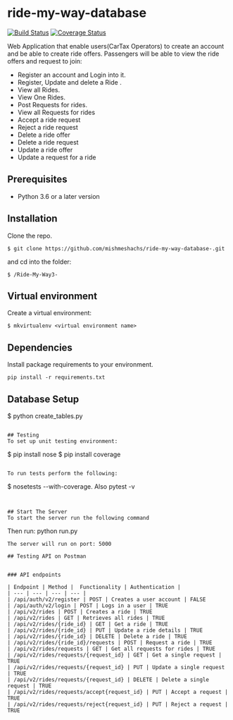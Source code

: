 # ride-my-way-database
[![Build Status](https://travis-ci.org/mishmeshachs/ride-my-way-database.svg?branch=developer)](https://travis-ci.org/mishmeshachs/ride-my-way-database)
[![Coverage Status](https://coveralls.io/repos/github/mishmeshachs/ride-my-way-database/badge.svg?branch=developer)](https://coveralls.io/github/mishmeshachs/ride-my-way-database?branch=developer)

 Web Application that enable users(CarTax Operators) to create an account and be able to create ride offers. Passengers will be able to view the ride offers and request to join:

- Register an account and Login into it.
- Register, Update and delete a Ride .
- View all Rides.
- View One Rides.
- Post Requests for rides.
- View all Requests for rides
- Accept a ride request
- Reject a ride request
- Delete a ride offer
- Delete a ride request
- Update a ride offer
- Update a request for a ride

## Prerequisites

- Python 3.6 or a later version

## Installation
Clone the repo.
```
$ git clone https://github.com/mishmeshachs/ride-my-way-database-.git
```
and cd into the folder:
```
$ /Ride-My-Way3-
```
## Virtual environment
Create a virtual environment:
```
$ mkvirtualenv <virtual environment name>
```
## Dependencies
Install package requirements to your environment.
```
pip install -r requirements.txt
```

## Database Setup

$ python create_tables.py
```

## Testing
To set up unit testing environment:

```
$ pip install nose
$ pip install coverage
```

To run tests perform the following:

```
$ nosetests --with-coverage. Also pytest -v
```


## Start The Server
To start the server run the following command
```
Then run:
python run.py 
```
The server will run on port: 5000

## Testing API on Postman


### API endpoints

| Endpoint | Method |  Functionality | Authentication |
| --- | --- | --- | --- |
| /api/auth/v2/register | POST | Creates a user account | FALSE
| /api/auth/v2/login | POST | Logs in a user | TRUE
| /api/v2/rides | POST | Creates a ride | TRUE
| /api/v2/rides | GET | Retrieves all rides | TRUE 
| /api/v2/rides/{ride_id} | GET | Get a ride | TRUE
| /api/v2/rides/{ride_id} | PUT | Update a ride details | TRUE
| /api/v2/rides/{ride_id} | DELETE | Delete a ride | TRUE
| /api/v2/rides/{ride_id}/requests | POST | Request a ride | TRUE
| /api/v2/rides/requests | GET | Get all requests for rides | TRUE
| /api/v2/rides/requests/{request_id} | GET | Get a single request | TRUE
| /api/v2/rides/requests/{request_id} | PUT | Update a single request | TRUE
| /api/v2/rides/requests/{request_id} | DELETE | Delete a single request | TRUE
| /api/v2/rides/requests/accept{request_id} | PUT | Accept a request | TRUE
| /api/v2/rides/requests/reject{request_id} | PUT | Reject a request | TRUE
